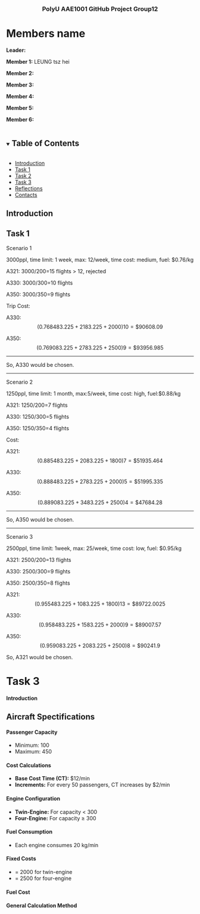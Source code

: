 <p align="center">

  <h3 align="center">PolyU AAE1001 GitHub Project Group12 </h3>
  
# Members name

**Leader:** 


**Member 1:** 
LEUNG tsz hei

**Member 2:** 


**Member 3:**


**Member 4:**


**Member 5:**


**Member 6:**


<!-- TABLE OF CONTENTS -->
<details open="open">
  <summary><h2 style="display: inline-block">Table of Contents</h2></summary>

* [Introduction](#Introduction)
* [Task 1](#task-1)
* [Task 2](#task-2)
* [Task 3](#task-3)
* [Reflections](#Reflections)
* [Contacts](#contacts)


## Introduction


## Task 1
Scenario 1

3000ppl, time limit: 1 week, max: 12/week, time cost: medium, fuel: \$0.76/kg

A321: 3000/200=15 flights \> 12, rejected

A330: 3000/300=10 flights

A350: 3000/350=9 flights

Trip Cost:

A330: $$( 0 . 7 6 84 8 3 . 2 2 5 + 2 1 8 3 . 2 2 5 + 2 0 0 0 ) 10 = \$ 9 0 6 0 8 . 0 9$$

A350: $$( 0 . 7 6 90 8 3 . 2 2 5 + 2 7 8 3 . 2 2 5 + 2 5 0 0 ) 9 = \$ 9 3 9 5 6 . 9 8 5$$

***

So, A330 would be chosen.

***

Scenario 2

1250ppl, time limit: 1 month, max:5/week, time cost: high, fuel:\$0.88/kg

A321: 1250/200=7 flights

A330: 1250/300=5 flights

A350: 1250/350=4 flights

Cost:

A321: $$( 0 . 8 8 54 8 3 . 2 2 5 + 2 0 8 3 . 2 2 5 + 1 8 0 0 ) 7 = \$ 5 1 9 3 5 . 4 6 4$$

A330: $$( 0 . 8 8 84 8 3 . 2 2 5 + 2 7 8 3 . 2 2 5 + 2 0 0 0 ) 5 = \$ 5 1 9 9 5 . 3 3 5$$

A350: $$( 0 . 8 8 90 8 3 . 2 2 5 + 3 4 8 3 . 2 2 5 + 2 5 0 0 ) 4 = \$ 4 7 6 8 4 . 2 8$$

***

So, A350 would be chosen.

***

Scenario 3

2500ppl, time limit: 1week, max: 25/week, time cost: low, fuel: \$0.95/kg

A321: 2500/200=13 flights

A330: 2500/300=9 flights

A350: 2500/350=8 flights

A321: $$( 0 . 9 5 54 8 3 . 2 2 5 + 1 0 8 3 . 2 2 5 + 1 8 0 0 ) 1 3 = \$ 8 9 7 2 2 . 0 0 2 5$$

A330: $$( 0 . 9 5 84 8 3 . 2 2 5 + 1 5 8 3 . 2 2 5 + 2 0 0 0 ) 9 = \$ 8 9 0 0 7 . 5 7$$

A350: $$( 0 . 9 5 90 8 3 . 2 2 5 + 2 0 8 3 . 2 2 5 + 2 5 0 0 ) 8 = \$ 9 0 2 4 1 . 9$$

So, A321 would be chosen.



# Task 3
#### Introduction

## Aircraft Spectifications
#### Passenger Capacity
- Minimum: 100
- Maximum: 450

#### Cost Calculations
- **Base Cost Time (CT):** $12/min
- **Increments:** For every 50 passengers, CT increases by $2/min

#### Engine Configuration
- **Twin-Engine:** For capacity < 300
- **Four-Engine:** For capacity ≥ 300

#### Fuel Consumption
- Each engine consumes 20 kg/min

#### Fixed Costs
- = 2000 for twin-engine
- = 2500 for four-engine

#### Fuel Cost


#### General Calculation Method

